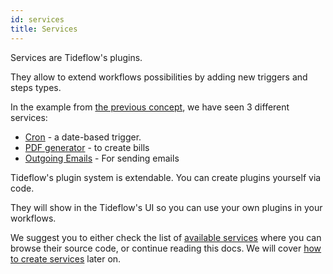 ```yaml
---
id: services
title: Services
---
```


Services are Tideflow's plugins.

They allow to extend workflows possibilities by adding new triggers and steps
types.

In the example from [the previous concept](/docs/workflows), we have seen 3
different services:

- [Cron](https://github.com/tideflow-io/tideflow/tree/master/imports/services/cron) - a date-based trigger.
- [PDF generator](https://github.com/tideflow-io/tideflow/tree/master/imports/services/pdf) - to create bills
- [Outgoing Emails](https://github.com/tideflow-io/tideflow/tree/master/imports/services/email-outgoing) - For sending emails

Tideflow's plugin system is extendable. You can create plugins yourself
via code.

They will show in the Tideflow's UI so you can use your own plugins in your
workflows.

We suggest you to either check the list of [available services](https://github.com/tideflow-io/tideflow/tree/master/imports/services)
where you can browse their source code, or continue reading this docs. We
will cover [how to create services](/docs/creating-services) later on.
